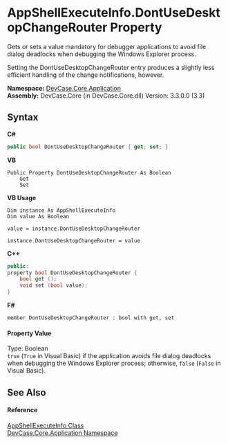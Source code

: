# AppShellExecuteInfo.DontUseDesktopChangeRouter Property 
 

Gets or sets a value mandatory for debugger applications to avoid file dialog deadlocks when debugging the Windows Explorer process. 

 Setting the DontUseDesktopChangeRouter entry produces a slightly less efficient handling of the change notifications, however.

**Namespace:**&nbsp;<a href="N_DevCase_Core_Application">DevCase.Core.Application</a><br />**Assembly:**&nbsp;DevCase.Core (in DevCase.Core.dll) Version: 3.3.0.0 (3.3)

## Syntax

**C#**<br />
``` C#
public bool DontUseDesktopChangeRouter { get; set; }
```

**VB**<br />
``` VB
Public Property DontUseDesktopChangeRouter As Boolean
	Get
	Set
```

**VB Usage**<br />
``` VB Usage
Dim instance As AppShellExecuteInfo
Dim value As Boolean

value = instance.DontUseDesktopChangeRouter

instance.DontUseDesktopChangeRouter = value
```

**C++**<br />
``` C++
public:
property bool DontUseDesktopChangeRouter {
	bool get ();
	void set (bool value);
}
```

**F#**<br />
``` F#
member DontUseDesktopChangeRouter : bool with get, set

```


#### Property Value
Type: Boolean<br />`true` (`True` in Visual Basic) if the application avoids file dialog deadlocks when debugging the Windows Explorer process; otherwise, `false` (`False` in Visual Basic).

## See Also


#### Reference
<a href="T_DevCase_Core_Application_AppShellExecuteInfo">AppShellExecuteInfo Class</a><br /><a href="N_DevCase_Core_Application">DevCase.Core.Application Namespace</a><br />